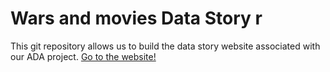 # Wars and movies Data Story r

This git repository allows us to build the data story website associated with our ADA project.
[Go to the website!](https://duchoud.github.io/war_and_movies/)
